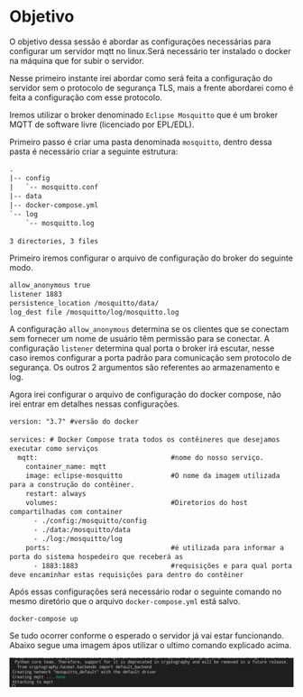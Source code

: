 # Objetivo

O objetivo dessa sessão é abordar as configurações necessárias para configurar um servidor mqtt no linux.Será necessário ter instalado o docker na máquina que for subir o servidor.

Nesse primeiro instante irei abordar como será feita a configuração do servidor sem o protocolo de segurança TLS, mais a frente abordarei como é feita a configuração com esse protocolo.

Iremos utilizar o broker denominado `Eclipse Mosquitto` que é um broker MQTT de software livre (licenciado por EPL/EDL).

Primeiro passo é criar uma pasta denominada `mosquitto`, dentro dessa pasta é necessário criar a seguinte estrutura:

```
.
|-- config
|   `-- mosquitto.conf
|-- data
|-- docker-compose.yml
`-- log
    `-- mosquitto.log

3 directories, 3 files
```

Primeiro iremos configurar o arquivo de configuração do broker do seguinte modo.

```title="mosquitto/config/mosquitto.conf"
allow_anonymous true
listener 1883
persistence_location /mosquitto/data/
log_dest file /mosquitto/log/mosquitto.log

```

A configuração `allow_anonymous` determina se os clientes que se conectam sem fornecer um nome de usuário têm permissão para se conectar.
A configuração `listener` determina qual porta o broker irá escutar, nesse caso iremos configurar a porta padrão para comunicação sem protocolo de segurança.
Os outros 2 argumentos são referentes ao armazenamento e log.

Agora irei configurar o arquivo de configuração do docker compose, não irei entrar em detalhes nessas configurações.

```
version: "3.7" #versão do docker

services: # Docker Compose trata todos os contêineres que desejamos executar como serviços
  mqtt:                                 #nome do nosso serviço.
    container_name: mqtt
    image: eclipse-mosquitto            #O nome da imagem utilizada para a construção do contêiner.
    restart: always
    volumes:                            #Diretorios do host compartilhadas com container
      - ./config:/mosquitto/config
      - ./data:/mosquitto/data
      - ./log:/mosquitto/log
    ports:                              #é utilizada para informar a porta do sistema hospedeiro que receberá as
      - 1883:1883                       #requisições e para qual porta deve encaminhar estas requisições para dentro do contêiner
```

Após essas configurações será necessário rodar o seguinte comando no mesmo diretório que o arquivo `docker-compose.yml` está salvo.

```title="bash"
docker-compose up
```

Se tudo ocorrer conforme o esperado o servidor já vai estar funcionando. Abaixo segue uma imagem ápos utilizar o ultimo comando explicado acima.

![alt text for screen readers](image/brolerconnect.png 'Text to show on mouseover')
